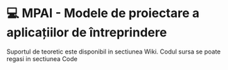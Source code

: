 # 💻 MPAI - Modele de proiectare a aplicațiilor de întreprindere

Suportul de teoretic este disponibil in sectiunea Wiki. Codul sursa se poate regasi in sectiunea Code
